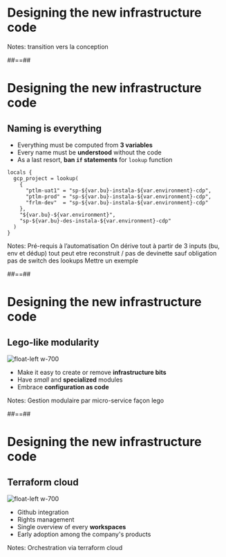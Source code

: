 
<!-- .slide: data-background="./assets/images/thisisengineering-raeng-WDCE0T4khsE-unsplash.jpg" class="transition" -->

# Designing the new infrastructure code

Notes: transition vers la conception

##==##

# Designing the new infrastructure code
## Naming is everything

- Everything must be computed from **3 variables**
- Every name must be **understood** without the code
- As a last resort, **ban `if` statements** for `lookup` function

```hcl
locals {
  gcp_project = lookup(
    {
      "ptlm-uat1" = "sp-${var.bu}-instala-${var.environment}-cdp",
      "ptlm-prod" = "sp-${var.bu}-instala-${var.environment}-cdp",
      "frlm-dev"  = "sp-${var.bu}-instala-${var.environment}-cdp"
    },
    "${var.bu}-${var.environment}",
    "sp-${var.bu}-des-instala-${var.environment}-cdp"
  )
}
```

Notes: Pré-requis à l’automatisation
On dérive tout à partir de 3 inputs (bu, env et dédup)
tout peut etre reconstruit / pas de devinette sauf obligation
pas de switch des lookups
Mettre un exemple

##==##

# Designing the new infrastructure code
## Lego-like modularity

![float-left w-700](./assets/images/puzzle-1019766_1280.jpg)

- Make it easy to create or remove **infrastructure bits**
- Have *small* and **specialized** modules
- Embrace **configuration as code**

Notes: Gestion modulaire par micro-service façon lego

##==##

# Designing the new infrastructure code
## Terraform cloud

![float-left w-700](./assets/images/terraform.png)

- Github integration
- Rights management
- Single overview of every **workspaces**
- Early adoption among the company's products

Notes: Orchestration via terraform cloud
